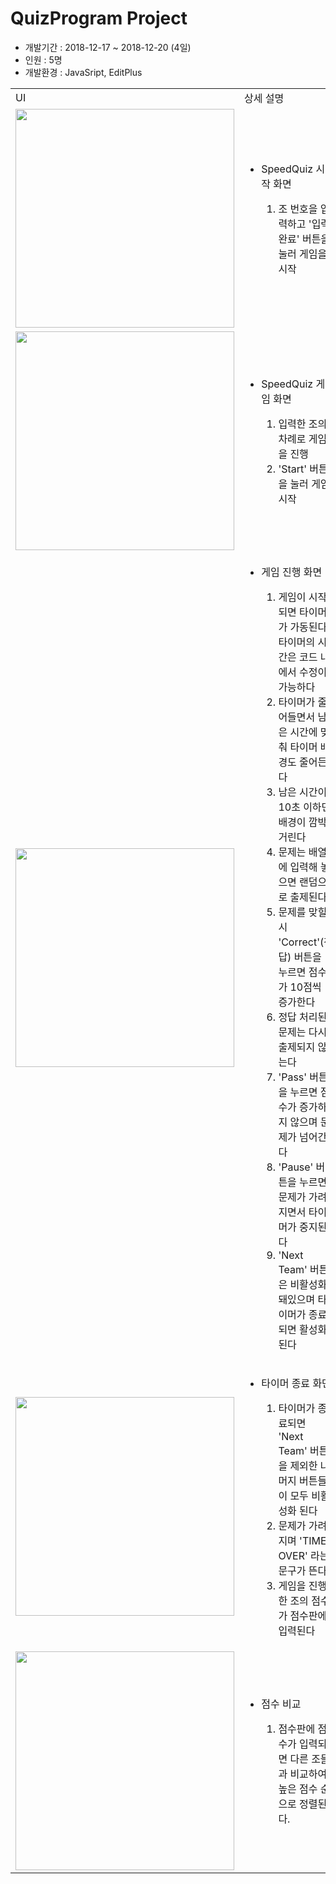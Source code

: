 <h1>QuizProgram Project</h1>
	<ul>
		<li>개발기간 : 2018-12-17 ~ 2018-12-20 (4일)</li>
		<li>인원 : 5명</li>
		<li>개발환경 : JavaSript, EditPlus</li>
	</ul>
	<table>
		<tr>
			<td>UI</td>
			<td>상세 설명</td>
		</tr>
		<tr>
			<td><img
				src="https://postfiles.pstatic.net/MjAxOTA1MTFfMjA4/MDAxNTU3NTY1ODE5NDY5.KrntWXWMZJWS09Fn8_DcFw0lst5G9eGfME9-K63A2bYg.-UPm2U2TtzcRPK17LRH8JQURpQkGr2M5haf3LXYxy1Ig.PNG.soccerson/1.png?type=w773"
				width="350px" /></td>
			<td>
				<ul>
					<li>SpeedQuiz 시작 화면</li>
					<ol type="1">
						<li>조 번호을 입력하고 '입력완료' 버튼을 눌러 게임을 시작</li>
					</ol>
				</ul>
			</td>
		</tr>
		<tr>
			<td><img
				src="https://postfiles.pstatic.net/MjAxOTA1MTFfMTU5/MDAxNTU3NTY3NjM5MzU5.6P7yzGCWplfXOCnNV3QA6Cqc7ZBEKTdbHnXp-1XiB2Ag.01HPAz9Pnq6jPZXZLpI1shnN1D7FKxtiroRN1nS9YmEg.PNG.soccerson/2.png?type=w773"
				width="350px" /></td>
			<td>
				<ul>
					<li>SpeedQuiz 게임 화면</li>
					<ol type="1">
						<li>입력한 조의 차례로 게임을 진행</li>
						<li>'Start' 버튼을 눌러 게임 시작</li>
					</ol>
				</ul>
			</td>
		</tr>
		<tr>
			<td><img
				src="https://postfiles.pstatic.net/MjAxOTA1MTFfMzcg/MDAxNTU3NTY1NzE5MjM5._tEtajvhgdv1YinMNeiWmCDDdGkMgBYj8VPYzlG3tLkg._GuB9T71qfEde25scBDb6tU61DHzKuDAj3Lmv9Solv4g.PNG.soccerson/3.png?type=w773"
				width="350px" /></td>
			<td>
				<ul>
					<li>게임 진행 화면</li>
					<ol type="1">
						<li>게임이 시작되면 타이머가 가동된다, 타이머의 시간은 코드 내에서 수정이 가능하다</li>
						<li>타이머가 줄어들면서 남은 시간에 맞춰 타이머 배경도 줄어든다</li>
						<li>남은 시간이 10초 이하면 배경이 깜박거린다</li>
						<li>문제는 배열에 입력해 놓으면 랜덤으로 출제된다</li>
						<li>문제를 맞힐시 'Correct'(정답) 버튼을 누르면 점수가 10점씩 증가한다</li>
						<li>정답 처리된 문제는 다시 출제되지 않는다</li>
						<li>'Pass' 버튼을 누르면 점수가 증가하지 않으며 문제가 넘어간다</li>
						<li>'Pause' 버튼을 누르면 문제가 가려지면서 타이머가 중지된다</li>
						<li>'Next Team' 버튼은 비활성화 돼있으며 타이머가 종료되면 활성화 된다</li>
					</ol>
				</ul>
			</td>
		</tr>
		</td>
		</tr>
		<tr>
			<td><img
				src="https://postfiles.pstatic.net/MjAxOTA1MTFfMTI4/MDAxNTU3NTY1NzI1ODE2.a8jw-bz_VID4QFm_kNzAYi51tnErzabXZem-0kzDjKcg.0YWr8p6SkPlVMhJM1qIvEDyeadq4hscdXG_rXVyoU4Ag.PNG.soccerson/4.png?type=w773"
				width="350px" /></td>
			<td>
				<ul>
					<li>타이머 종료 화면</li>
					<ol type="1">
						<li>타이머가 종료되면 'Next Team' 버튼을 제외한 나머지 버튼들이 모두 비활성화 된다</li>
						<li>문제가 가려지며 'TIME OVER' 라는 문구가 뜬다</li>
						<li>게임을 진행한 조의 점수가 점수판에 입력된다</li>
					</ol>
				</ul>
			</td>
		</tr>
		<tr>
			<td><img
				src="https://postfiles.pstatic.net/MjAxOTA1MTFfMTk3/MDAxNTU3NTY1ODUwMzA5.7VQW_S4hHBPCyK3eK_5Ds4bIodsKoW1SU_1du235oEIg.yrKraH59B8oe2vwojiFP8fbBeN0xrXZlRPZcbAPvxMMg.PNG.soccerson/6.png?type=w773"
				width="350px" /></td>
			<td>
				<ul>
					<li>점수 비교</li>
					<ol type="1">
						<li>점수판에 점수가 입력되면 다른 조들과 비교하여 높은 점수 순으로 정렬된다.</li>
					</ol>
				</ul>
			</td>
		</tr>
	</table>
